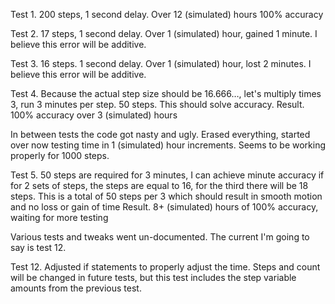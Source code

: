 Test 1. 200 steps, 1 second delay. Over 12 (simulated) hours 100% accuracy

Test 2. 17 steps, 1 second delay. Over 1 (simulated) hour, gained 1 minute. I believe this error will be additive.

Test 3. 16 steps. 1 second delay.  Over 1 (simulated) hour, lost 2 minutes. I believe this error will 
be additive.

Test 4. Because the actual step size should be 16.666…, let's multiply times 3, run 3 minutes per step. 50 steps. This should solve accuracy.
Result. 100% accuracy over 3 (simulated) hours

In between tests the code got nasty and ugly. Erased everything, started over now testing time in 1 (simulated) hour increments. Seems to be working properly for 1000 steps.

Test 5. 50 steps are required for 3 minutes, I can achieve minute accuracy if for 2 sets of steps, the steps are equal to 16, for the third there will be 18 steps. This is a total of 50 steps per 3 which should result in smooth motion and no loss or gain of time
Result. 8+ (simulated) hours of 100% accuracy, waiting for more testing

Various tests and tweaks went un-documented. The current I'm going to say is test 12.

Test 12. Adjusted if statements to properly adjust the time. Steps and count will be changed in future tests, but this test includes the step variable amounts from the previous test.


